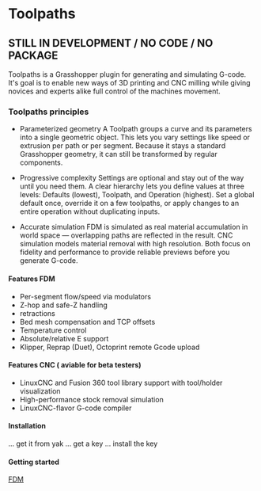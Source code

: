 # Toolpaths

## STILL IN DEVELOPMENT / NO CODE / NO PACKAGE

Toolpaths is a Grasshopper plugin for generating and simulating G-code. It's goal is to enable new ways of 3D printing and CNC milling while giving novices and experts alike  full control of the machines movement.



### Toolpaths principles

- Parameterized geometry
  A Toolpath groups a curve and its parameters into a single geometric object. This lets you vary settings like speed or extrusion per path or per segment. Because it stays a standard Grasshopper geometry, it can still be transformed by regular components.

- Progressive complexity
  Settings are optional and stay out of the way until you need them. A clear hierarchy lets you define values at three levels: Defaults (lowest), Toolpath, and Operation (highest). Set a global default once, override it on a few toolpaths, or apply changes to an entire operation without duplicating inputs.

- Accurate simulation
  FDM is simulated as real material accumulation in world space — overlapping paths are reflected in the result. CNC simulation models material removal with high resolution. Both focus on fidelity and performance to provide reliable previews before you generate G-code.

#### Features FDM

- Per-segment flow/speed via modulators
- Z-hop and safe-Z handling
- retractions
- Bed mesh compensation and TCP offsets
- Temperature control 
- Absolute/relative E support
- Klipper, Reprap (Duet), Octoprint remote Gcode upload

#### Features CNC ( aviable for beta testers)

- LinuxCNC and Fusion 360 tool library support with tool/holder visualization
- High-performance stock removal simulation
- LinuxCNC-flavor G-code compiler


#### Installation 

...  get it from yak 
...  get a key 
...  install the key 

#### Getting started

[FDM](Docs/FDM/FDM_Overview.md)